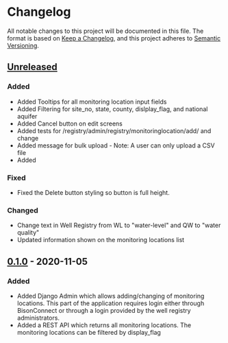 # Changelog
All notable changes to this project will be documented in this file.
The format is based on [Keep a Changelog](https://keepachangelog.com/en/1.0.0/),
and this project adheres to [Semantic Versioning](https://semver.org/spec/v2.0.0.html).

## [Unreleased](https://github.com/ACWI-SOGW/well_registry_management/compare/wellregistry-0.1.0...master)
### Added
-   Added Tooltips for all monitoring location input fields
-   Added Filtering for site_no, state, county, dislplay_flag, and national aquifer 
-   Added Cancel button on edit screens
-   Added tests for /registry/admin/registry/monitoringlocation/add/ and change
-   Added message for bulk upload - Note: A user can only upload a CSV file
-   Added 
### Fixed
-   Fixed the Delete button styling so button is full height.
### Changed 
-   Change text in Well Registry from WL to "water-level" and QW to "water quality"
-   Updated information shown on the monitoring locations list
## [0.1.0](https://github.com/ACWI-SOGW/well_registry_management/tree/wellregistry-0.1.0) - 2020-11-05
### Added
-   Added Django Admin which allows adding/changing of monitoring locations. This part of the application requires login either through BisonConnect or through a login provided by the well registry administrators.
-   Added a REST API which returns all monitoring locations. The monitoring locations can be filtered by display_flag


